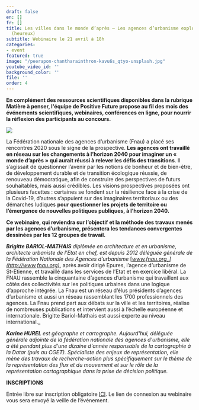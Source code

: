```yaml
---
draft: false
en: []
fr: []
title: Les villes dans le monde d’après – Les agences d’urbanisme explorent les futurs
  (heureux)
subtitle: Webinaire le 21 avril à 18h
categories:
- event
featured: true
image: "/peerapon-chantharainthron-kavu6s_qtyo-unsplash.jpg"
youtube_video_id: ''
background_color: ''
file: ''
order: 4
---
```

**En complément des ressources scientifiques disponibles dans la rubrique Matière à penser, l'équipe de Positive Future propose au fil des mois des événements scientifiques, webinaires, conférences en ligne, pour nourrir la réflexion des participants au concours.**

![](/webinaire_21avril_fr.png)

La Fédération nationale des agences d’urbanisme (Fnau) a placé ses rencontres 2020 sous le signe de la prospective. **Les agences ont travaillé en réseau sur les changements à l’horizon 2040 pour imaginer un « monde d’après » qui aurait réussi à relever les défis des transitions**. Il s’agissait de questionner l’avenir par les notions de bonheur et de bien-être, de développement durable et de transition écologique réussie, de renouveau démocratique, afin de construire des perspectives de futurs souhaitables, mais aussi crédibles. Les visions prospectives proposées ont plusieurs facettes : certaines se fondent sur la résilience face à la crise de la Covid-19, d’autres s’appuient sur des imaginaires territoriaux ou des démarches ludiques **pour questionner les projets de territoire ou l’émergence de nouvelles politiques publiques, à l’horizon 2040.**

**Ce webinaire, qui reviendra sur l’objectif et la méthode des travaux menés par les agences d’urbanisme, présentera les tendances convergentes dessinées par les 12 groupes de travail.**

**_Brigitte BARIOL-MATHAIS_** _diplômée en architecture et en urbanisme, architecte urbaniste de l’Etat en chef, est depuis 2012 déléguée générale de la Fédération Nationale des Agences d’urbanisme_ [_www.fnau.org_](http://www.fnau.org)_, après avoir dirigé Epures, l’agence d’urbanisme de St-Etienne, et travaillé dans les services de l’Etat et en exercice libéral. La FNAU rassemble la cinquantaine d’agences d’urbanisme qui travaillent aux côtés des collectivités sur les politiques urbaines dans une logique d’approche intégrée. La Fnau est un réseau d’élus présidents d’agences d’urbanisme et aussi un réseau rassemblant les 1700 professionnels des agences. La Fnau prend part aux débats sur la ville et les territoires, réalise de nombreuses publications et intervient aussi à l’échelle européenne et internationale. Brigitte Bariol-Mathais est aussi experte au niveau international._

**_Karine HUREL_** _est géographe et cartographe. Aujourd'hui, déléguée générale adjointe de la fédération nationale des agences d'urbanisme, elle a été pendant plus d'une dizaine d'année responsable de la cartographie à la Datar (puis au CGET). Spécialiste des enjeux de représentation, elle mène des travaux de recherche-action plus spécifiquement sur le thème de la représentation des flux et du mouvement et sur le rôle de la représentation cartographique dans la prise de décision politique._

**INSCRIPTIONS**

Entrée libre sur inscription obligatoire [ICI](https://www.weezevent.com/les-villes-dans-le-monde-dapres-les-agences-durbanisme-explorent-les-futurs). Le lien de connexion au webinaire vous sera envoyé la veille de l’événement.